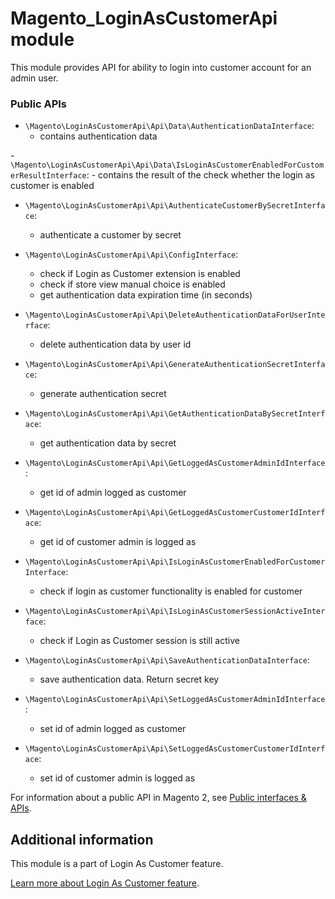 # Magento_LoginAsCustomerApi module

This module provides API for ability to login into customer account for an admin user.

### Public APIs

- `\Magento\LoginAsCustomerApi\Api\Data\AuthenticationDataInterface`:
    - contains authentication data
    
-`\Magento\LoginAsCustomerApi\Api\Data\IsLoginAsCustomerEnabledForCustomerResultInterface`:
    - contains the result of the check whether the login as customer is enabled

- `\Magento\LoginAsCustomerApi\Api\AuthenticateCustomerBySecretInterface`:
    - authenticate a customer by secret

- `\Magento\LoginAsCustomerApi\Api\ConfigInterface`:
    - check if Login as Customer extension is enabled
    - check if store view manual choice is enabled
    - get authentication data expiration time (in seconds)

- `\Magento\LoginAsCustomerApi\Api\DeleteAuthenticationDataForUserInterface`:
    - delete authentication data by user id

- `\Magento\LoginAsCustomerApi\Api\GenerateAuthenticationSecretInterface`:
    - generate authentication secret

- `\Magento\LoginAsCustomerApi\Api\GetAuthenticationDataBySecretInterface`:
    - get authentication data by secret
    
- `\Magento\LoginAsCustomerApi\Api\GetLoggedAsCustomerAdminIdInterface`:
    - get id of admin logged as customer

- `\Magento\LoginAsCustomerApi\Api\GetLoggedAsCustomerCustomerIdInterface`:
    - get id of customer admin is logged as
  
- `\Magento\LoginAsCustomerApi\Api\IsLoginAsCustomerEnabledForCustomerInterface`:
    - check if login as customer functionality is enabled for customer

- `\Magento\LoginAsCustomerApi\Api\IsLoginAsCustomerSessionActiveInterface`:
    - check if Login as Customer session is still active

- `\Magento\LoginAsCustomerApi\Api\SaveAuthenticationDataInterface`:
    - save authentication data. Return secret key

- `\Magento\LoginAsCustomerApi\Api\SetLoggedAsCustomerAdminIdInterface`:
    - set id of admin logged as customer

- `\Magento\LoginAsCustomerApi\Api\SetLoggedAsCustomerCustomerIdInterface`:
    - set id of customer admin is logged as

For information about a public API in Magento 2, see [Public interfaces & APIs](http://devdocs.magento.com/guides/v2.4/extension-dev-guide/api-concepts.html).

## Additional information

This module is a part of Login As Customer feature.

[Learn more about Login As Customer feature](https://docs.magento.com/user-guide/customers/login-as-customer.html).
